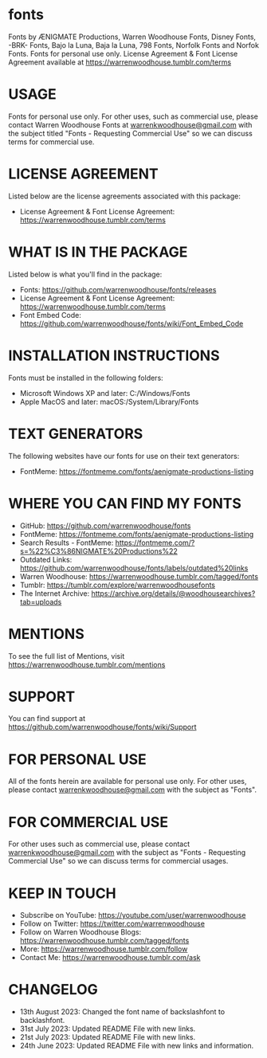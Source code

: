 # fonts
Fonts by ÆNIGMATE Productions, Warren Woodhouse Fonts, Disney Fonts, -BRK- Fonts, Bajo la Luna, Baja la Luna, 798 Fonts, Norfolk Fonts and Norfok Fonts. Fonts for personal use only. License Agreement & Font License Agreement available at https://warrenwoodhouse.tumblr.com/terms

# USAGE
Fonts for personal use only. For other uses, such as commercial use, please contact Warren Woodhouse Fonts at warrenkwoodhouse@gmail.com with the subject titled "Fonts - Requesting Commercial Use" so we can discuss terms for commercial use.

# LICENSE AGREEMENT
Listed below are the license agreements associated with this package:

* License Agreement & Font License Agreement: https://warrenwoodhouse.tumblr.com/terms

# WHAT IS IN THE PACKAGE
Listed below is what you'll find in the package:

* Fonts: https://github.com/warrenwoodhouse/fonts/releases
* License Agreement & Font License Agreement: https://warrenwoodhouse.tumblr.com/terms
* Font Embed Code: https://github.com/warrenwoodhouse/fonts/wiki/Font_Embed_Code

# INSTALLATION INSTRUCTIONS
Fonts must be installed in the following folders:

* Microsoft Windows XP and later: C:/Windows/Fonts
* Apple MacOS and later: macOS:/System/Library/Fonts

# TEXT GENERATORS
The following websites have our fonts for use on their text generators:

* FontMeme: https://fontmeme.com/fonts/aenigmate-productions-listing

# WHERE YOU CAN FIND MY FONTS
* GitHub: https://github.com/warrenwoodhouse/fonts
* FontMeme: https://fontmeme.com/fonts/aenigmate-productions-listing
* Search Results - FontMeme: https://fontmeme.com/?s=%22%C3%86NIGMATE%20Productions%22
* Outdated Links: https://github.com/warrenwoodhouse/fonts/labels/outdated%20links
* Warren Woodhouse: https://warrenwoodhouse.tumblr.com/tagged/fonts
* Tumblr: https://tumblr.com/explore/warrenwoodhousefonts
* The Internet Archive: https://archive.org/details/@woodhousearchives?tab=uploads

# MENTIONS
To see the full list of Mentions, visit https://warrenwoodhouse.tumblr.com/mentions

# SUPPORT
You can find support at https://github.com/warrenwoodhouse/fonts/wiki/Support

# FOR PERSONAL USE
All of the fonts herein are available for personal use only. For other uses, please contact warrenkwoodhouse@gmail.com with the subject as "Fonts".

# FOR COMMERCIAL USE
For other uses such as commercial use, please contact warrenkwoodhouse@gmail.com with the subject as "Fonts - Requesting Commercial Use" so we can discuss terms for commercial usages.

# KEEP IN TOUCH
* Subscribe on YouTube: https://youtube.com/user/warrenwoodhouse
* Follow on Twitter: https://twitter.com/warrenwoodhouse
* Follow on Warren Woodhouse Blogs: https://warrenwoodhouse.tumblr.com/tagged/fonts
* More: https://warrenwoodhouse.tumblr.com/follow
* Contact Me: https://warrenwoodhouse.tumblr.com/ask

# CHANGELOG
* 13th August 2023: Changed the font name of backslashfont to backlashfont.
* 31st July 2023: Updated README File with new links.
* 21st July 2023: Updated README File with new links.
* 24th June 2023: Updated README File with new links and information.
